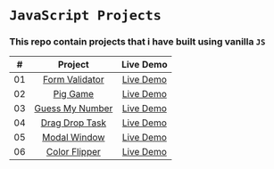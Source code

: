 # `JavaScript Projects`

### This repo contain projects that i have built using vanilla `JS`



|  #  |            Project             | Live Demo |
| :-: | :----------------------------: | :-------: |
| 01  |       [Form Validator](https://github.com/ashrafemad097/JavaScript-Projects/tree/main/Form%20Validator)       | [Live Demo](https://form-validator-r.netlify.app/)  |
| 02  |       [Pig Game](https://github.com/ashrafemad097/JavaScript-Projects/tree/main/Pig%20Game)       | [Live Demo](https://piiig-game.netlify.app/)  |
| 03  |       [Guess My Number](https://github.com/ashrafemad097/JavaScript-Projects/tree/main/Guess-My-Number)       | [Live Demo](https://guess-an-number.netlify.app/)  |
| 04  |       [Drag Drop Task](https://github.com/ashrafemad097/JavaScript-Projects/tree/main/Drag%20-%20Drop%20Task)       | [Live Demo](https://dragg-drop.netlify.app/)  |
| 05  |       [Modal Window](https://github.com/ashrafemad097/JavaScript-Projects/tree/main/Modal-Window)       | [Live Demo](https://modaal-window.netlify.app/)  |
| 06  |       [Color Flipper](https://github.com/ashrafemad097/JavaScript-Projects/tree/main/Color%20Flipper)       | [Live Demo](https://colorr-flipper.netlify.app/)  |
